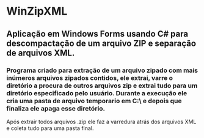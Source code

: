 # WinZipXML

## Aplicação em Windows Forms usando C# para descompactação de um arquivo ZIP e separação de arquivos XML.

### Programa criado para extração de um arquivo zipado com mais inúmeros arquivos zipados contidos, ele extrai, varre o diretório a procura de outros arquivos zip e extrai tudo para um diretório especificado pelo usuário. Durante a execução ele cria uma pasta de arquivo temporario em C:\\ e depois que finaliza ele apaga esse diretório.
Após extrair todos arquivos .zip ele faz a varredura atrás dos arquivos XML e coleta tudo para uma pasta final.

